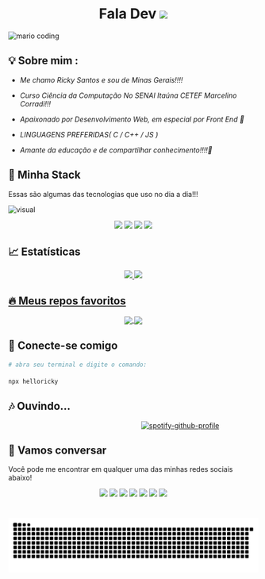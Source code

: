 <h1 align="center" >Fala Dev  <img src="https://media.giphy.com/media/hvRJCLFzcasrR4ia7z/giphy.gif" width="30px"></h1>

![mario coding](https://i.imgur.com/1ZvVkDc.gif)

## 💡 Sobre mim :
 - *Me chamo Ricky Santos e sou de Minas Gerais!!!!* 

 - *Curso Ciência da Computação No SENAI Itaúna CETEF Marcelino Corradi!!!* 
 
 - *Apaixonado por Desenvolvimento Web, em especial por Front End 💙* 
 
 - *LINGUAGENS PREFERIDAS( C / C++ / JS )*
 
 - *Amante da educação e de compartilhar conhecimento!!!!💙* 


## 🔮 Minha Stack
 Essas são algumas das tecnologias que uso no dia a dia!!!


![visual](https://raw.githubusercontent.com/Borrus-sudo/awesome-stack/master/examples/themes/omni.svg)


<div align="center">
 <img src="https://media3.giphy.com/media/ln7z2eWriiQAllfVcn/200w.webp" width="100">      
 <img src="https://i.giphy.com/media/eNAsjO55tPbgaor7ma/200w.webp" width="100">      
 <img src="https://i.giphy.com/media/KzJkzjggfGN5Py6nkT/200.webp" width="100">      
 <img src="https://i.giphy.com/media/IdyAQJVN2kVPNUrojM/200.webp" width="100">      
</div>


## 📈 Estatísticas

<div align="center">
  <a href="https://github.com/ProjectOFtitan">
  <img height="180em" src="https://github-readme-stats.vercel.app/api/top-langs/?username=Ricmaloy&layout=compact&langs_count=7&theme=react&hide_border=true"/>
  <img height="180em" src="https://github-readme-stats.vercel.app/api?username=ProjectOFtitan&show_icons=true&theme=react&include_all_commits=true&count_private=true&hide_border=true"/>
</div>

## 🔥 Meus repos favoritos

<div align="center">
 <a href="https://github.com/Ricmaloy/FalaDev">
  <img align="center" src="https://github-readme-stats.vercel.app/api/pin/?username=Ricmaloy&repo=FalaDev&theme=react&hide_border=true" />
</a>
<a href="https://github.com/Ricmaloy/NLW-7">
  <img align="center" src="https://github-readme-stats.vercel.app/api/pin/?username=Ricmaloy&repo=NLW-7&theme=react&hide_border=true" />
</a>
</div>
 
## 🍻 Conecte-se comigo

```bash
# abra seu terminal e digite o comando: 
 
npx helloricky
```
 
## 🎶 Ouvindo...
 
&nbsp;&nbsp;&nbsp;&nbsp;&nbsp;&nbsp;&nbsp;&nbsp;&nbsp;&nbsp;&nbsp;&nbsp;&nbsp;&nbsp;&nbsp;&nbsp;&nbsp;&nbsp;&nbsp;&nbsp;&nbsp;&nbsp;&nbsp;&nbsp;&nbsp;&nbsp;&nbsp;&nbsp;&nbsp;&nbsp;&nbsp;&nbsp;&nbsp;&nbsp;&nbsp;&nbsp;&nbsp;&nbsp;&nbsp;&nbsp;&nbsp;&nbsp;&nbsp;&nbsp;&nbsp;&nbsp;&nbsp;&nbsp;&nbsp;&nbsp;&nbsp;&nbsp;&nbsp;&nbsp;&nbsp;&nbsp;&nbsp;&nbsp;&nbsp;&nbsp;&nbsp;&nbsp;&nbsp;&nbsp;&nbsp;&nbsp;&nbsp; [![spotify-github-profile](https://spotify-github-profile.vercel.app/api/view?uid=12146821908&cover_image=true&theme=default&bar_color_cover=true)](https://spotify-github-profile.vercel.app/api/view?uid=12146821908&redirect=true)


## :speech_balloon: Vamos conversar  

Você pode me encontrar em qualquer uma das minhas redes sociais abaixo! 

<div align="center">
<a href="https://twitter.com/hikil4rio" target="_blank"><img src="https://img.shields.io/badge/Twitter-2CA5E0?style=for-the-badge&logo=twitter&logoColor=white" target="_blank"></a>  <a href="https://github.com/ProjectOFtitan"><img src="https://img.shields.io/badge/-Github-%23333?style=for-the-badge&logo=github&logoColor=white" target="_blank"></a>  <a href="https://www.instagram.com/henriquesantos__s/" target="_blank"><img src="https://img.shields.io/badge/-Instagram-%23E4405F?style=for-the-badge&logo=instagram&logoColor=white" target="_blank"></a>  <a href="https://ProjectOftitan.com" target="_blank"><img src="https://img.shields.io/badge/Website-7289DA?style=for-the-badge&logo=googlechrome&logoColor=white" target="_blank"></a>  <a href="mailto:contato.henriqueclum@gmail.com"><img src="https://img.shields.io/badge/-Gmail-ff9800?style=for-the-badge&logo=gmail&logoColor=white" target="_blank"></a>  <a href="https://www.linkedin.com/in/henrique-clum-4112b119a/" target="_blank"><img src="https://img.shields.io/badge/-LinkedIn-%230077B5?style=for-the-badge&logo=linkedin&logoColor=white" target="_blank"></a>  <a href="https://www.twitch.tv/lksmineiro" target="_blank"><img src="https://img.shields.io/badge/Twitch-9146FF?style=for-the-badge&logo=twitch&logoColor=white" target="_blank"></a>
</div>
 
#
 
![Snake animation](https://github.com/Ricmaloy/Ricmaloy/blob/output/github-contribution-grid-snake.svg)
